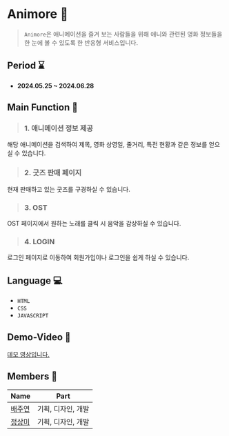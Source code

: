 # Animore 🎦
>`Animore`은 애니메이션을 즐겨 보는 사람들을 위해 애니와 관련된 영화 정보들을 한 눈에 볼 수 있도록 한 반응형 서비스입니다.    
## Period ⌛
- **2024.05.25 ~ 2024.06.28**
 
 
 
## Main Function 📌
>### **1. 애니메이션 정보 제공**  
해당 애니메이션을 검색하여 제목, 영화 상영일, 줄거리, 특전 현황과 같은 정보를 얻으실 수 있습니다.   
>### **2. 굿즈 판매 페이지**
현재 판매하고 있는 굿즈를 구경하실 수 있습니다.  <br>
>### **3. OST**
OST 페이지에서 원하는 노래를 클릭 시 음악을 감상하실 수 있습니다.  <br>   
>### **4. LOGIN**
로그인 페이지로 이동하여 회원가입이나 로그인을 쉽게 하실 수 있습니다.  <br>   

## Language 💻
- `HTML`
- `CSS`
- `JAVASCRIPT`

## Demo-Video 📀
[데모 영상입니다.](https://drive.google.com/file/d/1zzanyZEYNmqeK6tItk23GoMM08aCYEtz/view?usp=drive_link)

## Members 👤
Name | Part
------------ | ------------- 
[배주연](https://github.com/juyeon-Bae?tab=repositories)| 기획, 디자인, 개발
[정상미](https://github.com/beebe0mg) | 기획, 디자인, 개발

